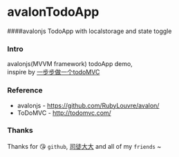 # avalonTodoApp
####avalonjs TodoApp with localstorage and state toggle

### Intro  
avalonjs(MVVM framework) todoApp demo,   
inspire by [一步步做一个todoMVC](http://www.html-js.com/article/Avalon-tutorial-16-step-by-step-do-a-todoMVC, "前端乱炖, 司徒正美avalon教程专栏之18课")

### Reference  
* avalonjs - https://github.com/RubyLouvre/avalon/
* ToDoMVC - http://todomvc.com/  

### Thanks  
Thanks for :kissing_heart: `github`,  [司徒大大](http://www.cnblogs.com/rubylouvre/p/3181291.html "司徒正美, avalonjs作者") and all of my `friends` ~
